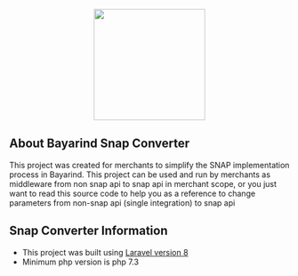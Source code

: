 <p align="center"><a href="https://laravel.com" target="_blank"><img src="https://www.bayarind.id//asset/img/logo-bayarind.png" width="200"></a></p>


## About Bayarind Snap Converter

This project was created for merchants to simplify the SNAP implementation process in Bayarind.
This project can be used and run by merchants as middleware from non snap api to snap api in merchant scope, or you just want to read this source code to help you as a reference to change parameters from non-snap api (single integration) to snap api

## Snap Converter Information

- This project was built using [Laravel version 8](https://laravel.com/docs/8.x)
- Minimum php version is php 7.3
